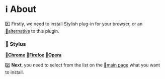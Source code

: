 #  :information_source: About
:one: Firstly, we need to install Stylish plug-in for your browser, or an [:link:alternative](https://github.com/openstyles/stylus/wiki/Stylish-alternatives) to this plugin.
### :ledger: Stylus
**[:link:Chrome](https://chrome.google.com/webstore/detail/stylus/clngdbkpkpeebahjckkjfobafhncgmne)**  **[:link:Firefox](https://addons.mozilla.org/ru/firefox/addon/styl-us/)**  **[:link:Opera](https://addons.opera.com/ru/extensions/details/stylus/)**

:two: **Next**, you need to select from the list on the [:link:main page](https://d1verlin.github.io/My-Css-Styles/) what you want to install.
